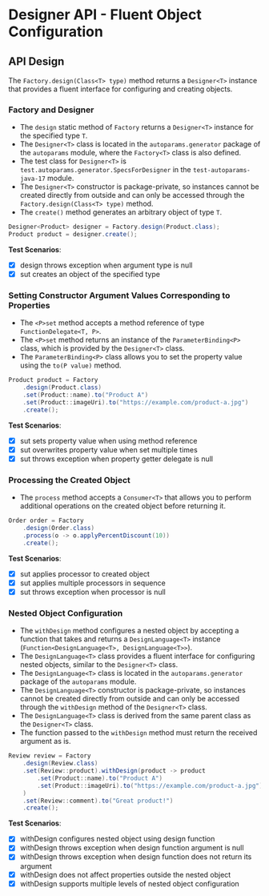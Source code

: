 # Designer API - Fluent Object Configuration

## API Design

The `Factory.design(Class<T> type)` method returns a `Designer<T>` instance that provides a fluent interface for configuring and creating objects.

### Factory and Designer<T>

- The `design` static method of `Factory` returns a `Designer<T>` instance for the specified type `T`.
- The `Designer<T>` class is located in the `autoparams.generator` package of the `autoparams` module, where the `Factory<T>` class is also defined.
- The test class for `Designer<T>` is `test.autoparams.generator.SpecsForDesigner` in the `test-autoparams-java-17` module.
- The `Designer<T>` constructor is package-private, so instances cannot be created directly from outside and can only be accessed through the `Factory.design(Class<T> type)` method.
- The `create()` method generates an arbitrary object of type `T`.

```java
Designer<Product> designer = Factory.design(Product.class);
Product product = designer.create();
```

**Test Scenarios**:

- [x] design throws exception when argument type is null
- [x] sut creates an object of the specified type

### Setting Constructor Argument Values Corresponding to Properties

- The `<P>set` method accepts a method reference of type `FunctionDelegate<T, P>`.
- The `<P>set` method returns an instance of the `ParameterBinding<P>` class, which is provided by the `Designer<T>` class.
- The `ParameterBinding<P>` class allows you to set the property value using the `to(P value)` method.

```java
Product product = Factory
    .design(Product.class)
    .set(Product::name).to("Product A")
    .set(Product::imageUri).to("https://example.com/product-a.jpg")
    .create();
```

**Test Scenarios**:

- [x] sut sets property value when using method reference
- [x] sut overwrites property value when set multiple times
- [x] sut throws exception when property getter delegate is null

### Processing the Created Object

- The `process` method accepts a `Consumer<T>` that allows you to perform additional operations on the created object before returning it.

```java
Order order = Factory
    .design(Order.class)
    .process(o -> o.applyPercentDiscount(10))
    .create();
```

**Test Scenarios**:

- [x] sut applies processor to created object
- [x] sut applies multiple processors in sequence
- [x] sut throws exception when processor is null

### Nested Object Configuration

- The `withDesign` method configures a nested object by accepting a function that takes and returns a `DesignLanguage<T>` instance (`Function<DesignLanguage<T>, DesignLanguage<T>>`).
- The `DesignLanguage<T>` class provides a fluent interface for configuring nested objects, similar to the `Designer<T>` class.
- The `DesignLanguage<T>` class is located in the `autoparams.generator` package of the `autoparams` module.
- The `DesignLanguage<T>` constructor is package-private, so instances cannot be created directly from outside and can only be accessed through the `withDesign` method of the `Designer<T>` class.
- The `DesignLanguage<T>` class is derived from the same parent class as the `Designer<T>` class.
- The function passed to the `withDesign` method must return the received argument as is.

```java
Review review = Factory
    .design(Review.class)
    .set(Review::product).withDesign(product -> product
        .set(Product::name).to("Product A")
        .set(Product::imageUri).to("https://example.com/product-a.jpg")
    )
    .set(Review::comment).to("Great product!")
    .create();
```

**Test Scenarios**:

- [x] withDesign configures nested object using design function
- [x] withDesign throws exception when design function argument is null
- [x] withDesign throws exception when design function does not return its argument
- [x] withDesign does not affect properties outside the nested object
- [x] withDesign supports multiple levels of nested object configuration
